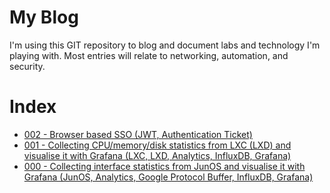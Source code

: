 # My Blog

I'm using this GIT repository to blog and document labs and technology I'm playing with. Most entries will relate to networking, automation, and security.

# Index


* [002 - Browser based SSO (JWT, Authentication Ticket)](https://github.com/m3ccanico/blog/blob/master/002-SSO.md)
* [001 - Collecting CPU/memory/disk statistics from LXC (LXD) and visualise it with Grafana (LXC, LXD, Analytics, InfluxDB, Grafana)](https://github.com/m3ccanico/blog/blob/master/001-Monitor-LXC.md)
* [000 - Collecting interface statistics from JunOS and visualise it with Grafana (JunOS, Analytics, Google Protocol Buffer, InfluxDB, Grafana)](https://github.com/m3ccanico/blog/blob/master/000-JunOS-Analytics.md)
